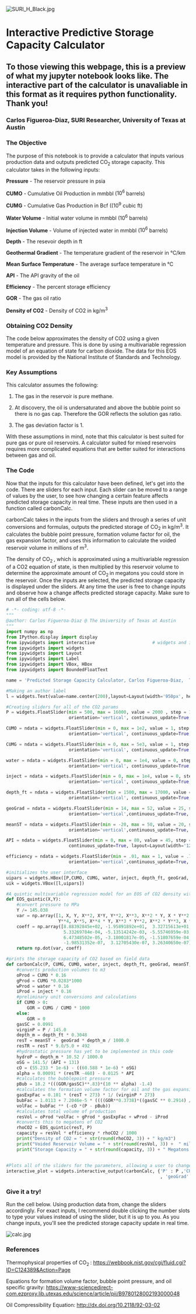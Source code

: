 ![SURI_H_Black.jpg](/Interactive-Storage-Capacity-Calculator.github.io/assets/SURI_H_Black.png)

# Interactive Predictive Storage Capacity Calculator

## To those viewing this webpage, this is a preview of what my jupyter notebook looks like. The interactive part of the calculator is unavaliable in this format as it requires python functionality. Thank you!

### Carlos Figueroa-Diaz, SURI Researcher, University of Texas at Austin

### The Objective

The purpose of this notebook is to provide a calculator that inputs various production data and outputs predicted CO<sub>2 </sub>  storage capacity. This calculator takes in the following inputs:

**Pressure** - The reservoir pressure in psia

**CUMO** - Cumulative Oil Production in mmbbl ($10^6$ barrels)

**CUMG** - Cumulative Gas Production in Bcf (($10^9$ cubic ft)

**Water Volume** - Initial water volume in mmbbl ($10^6$ barrels)

**Injection Volume** - Volume of injected water in mmbbl ($10^6$ barrels)

**Depth** - The resevoir depth in ft

**Geothermal Gradient** - The temperature gradient of the reservoir in °C/km

**Mean Surface Temperature** - The average surface temperature in °C

**API** - The API gravity of the oil

**Efficiency** - The percent storage efficiency 

**GOR** - The gas oil ratio

**Density of CO2** - Density of CO2 in kg/m<sup>3</sup>

###  Obtaining CO2 Density

The code below approximates the density of CO2 using a given temperature and pressure. This is done by using a multivariable regression model of an equation of state for carbon dioxide. The data for this EOS model is provided by the National Institute of Standards and Technology.

### Key Assumptions

This calculator assumes the following:

1. The gas in the reservoir is pure methane.

2. At discovery, the oil is undersaturated and above the bubble point so there is no gas cap. Therefore the GOR reflects the solution gas ratio.

3. The gas deviation factor is 1.

With these assumptions in mind, note that this calculator is best suited for pure gas or pure oil reservoirs. A calculator suited for mixed reservoirs requires more complicated equations that are better suited for interactions between gas and oil.

### The Code
Now that the inputs for this calculator have been defined, let's get into the code. There are sliders for each input. Each slider can be moved to a range of values by the user, to see how changing a certain feature affects predicted storage capacity in real time. These inputs are then used in a function called carbonCalc. 

carbonCalc takes in the inputs from the sliders and through a series of unit conversions and formulas, outputs the predicted storage of CO<sub>2</sub> in kg/m<sup>3</sup>. It calculates the bubble point pressure, formation volume factor for oil, the gas expansion factor, and uses this information to calculate the voided reservoir volume in millions of m<sup>3</sup>. 

The density of CO<sub>2 </sub>, which is approximated using a multivariable regression of a CO2 equation of state, is then multiplied by this reservoir volume to determine the approximate amount of CO<sub>2 </sub> in megatons you could store in the reservoir. Once the inputs are selected, the predicted storage capacity is displayed under the sliders. At any time the user is free to change inputs and observe how a change affects predicted storage capacity. Make sure to run all of the cells below. 


```python
# -*- coding: utf-8 -*-
"""
@author: Carlos Figueroa-Diaz @ The University of Texas at Austin
"""
import numpy as np
from IPython.display import display
from ipywidgets import interactive                      # widgets and interactivity
from ipywidgets import widgets                            
from ipywidgets import Layout
from ipywidgets import Label
from ipywidgets import VBox, HBox
from ipywidgets import BoundedFloatText

name = 'Predicted Storage Capacity Calculator, Carlos Figueroa-Diaz,  The University of Texas at Austin'

#Making an author label
l = widgets.Text(value=name.center(200),layout=Layout(width='950px', height='30px'))

#Creating sliders for all of the CO2 params
P = widgets.FloatSlider(min = 500, max = 16000, value = 2000 , step = 1, description = 'Pressure (psia)',
                        orientation='vertical', continuous_update=True, layout=Layout(width='120px', height='300px'))

CUMO = ndata = widgets.FloatSlider(min = 0, max = 1e2, value = 1, step = 1, description = 'CUMO ($10^{6}$ bbl)',
                        orientation='vertical', continuous_update=True, layout=Layout(width='120px', height='300px'))

CUMG = ndata = widgets.FloatSlider(min = 0, max = 5e3, value = 1, step = 1, description = 'CUMG ($10^{9}$ ft$^3$)',
                        orientation='vertical', continuous_update=True, layout=Layout(width='120px', height='300px'))

water = ndata = widgets.FloatSlider(min = 0, max = 1e4, value = 0, step = 1, description = 'Water Volume ($10^{6}$ bbl)',
                        orientation='vertical', continuous_update=True, layout=Layout(width='140px', height='300px'))

inject = ndata = widgets.FloatSlider(min = 0, max = 1e4, value = 0, step = 1, description = 'Injection Volume ($10^{6}$ bbl)',
                        orientation='vertical', continuous_update=True, layout=Layout(width='160px', height='300px'))

depth_ft = ndata = widgets.FloatSlider(min = 1500, max = 17000, value = 2000, step = 1, description = 'Depth (ft)',
                        orientation='vertical', continuous_update=True, layout=Layout(width='120px', height='300px'))

geoGrad = ndata = widgets.FloatSlider(min = 14, max = 52, value = 25, step = 1, description = 'Geothermal Gradient (C/km)',
                        orientation='vertical',continuous_update=True, layout=Layout(width='180px', height='300px'))

meanST = ndata = widgets.FloatSlider(min = -20, max = 50, value = 20, step = 1, description = 'Mean Surface Temp (C)',
                        orientation='vertical',continuous_update=True, layout=Layout(width='140px', height='300px'))

API = ndata = widgets.FloatSlider(min = 0, max = 80, value = 45, step = 1, description = 'API', orientation='vertical',
                        continuous_update=True, layout=Layout(width='120px', height='300px'))

efficiency = ndata = widgets.FloatSlider(min = .01, max = 1, value = .75, step = .01, description = 'Efficiency',
                        orientation='vertical',continuous_update=True, layout=Layout(width='120px', height='300px'))

#initializes the user interface
uipars = widgets.HBox([P,CUMO, CUMG, water, inject, depth_ft, geoGrad, meanST, API, efficiency])
uik = widgets.VBox([l,uipars])

#A quintic multivariable regression model for an EOS of CO2 density with respect to temperature and pressure
def EOS_quintic(X,Y):
    #convert pressure to MPa
    Y /= 145.038
    var = np.array([1, X, Y, X**2, X*Y, Y**2, X**3, X**2 * Y, X * Y**2, Y**3, X**4, X**3 * Y, X**2 * Y**2, X * Y**3,
                    Y**4, X**5, X**4 * Y, X**3 * Y**2, X**2 * Y**3, X * Y**4, Y**5])
    coeff = np.array([8.88392845e+02, -1.95891892e+01,  3.32715613e+01,  4.72967153e-02, 7.35818191e-01, -1.43785734e+00,
                      5.33269784e-04, -5.13514242e-03, -5.55746959e-03,  2.32765649e-02, -2.69521096e-06,  4.36857231e-06,
                      6.47348502e-05, -3.18001817e-05, -1.51807659e-04,  3.46984410e-09, 8.51630513e-09, -6.49695396e-08,
                      -1.98531352e-07,  3.12705430e-07, 3.26340650e-07])
    return np.dot(var, coeff)

#prints the storage capacity of CO2 based on field data
def carbonCalc(P, CUMG, CUMO, water, inject, depth_ft, geoGrad, meanST, API, efficiency):
    #converts production volumes to m3
    oProd = CUMO * 0.16
    gProd = CUMG *0.0283*1000
    wProd = water * 0.16
    iProd = inject * 0.16
    #preliminary unit conversions and calculations 
    if CUMO > 0:
        GOR = CUMG / CUMO * 1000
    else:
        GOR = 0
    gasSC = 0.0991
    virginP = P / 145.0
    depth_m = depth_ft * 0.3048
    resT = meanST +  geoGrad * depth_m / 1000.0
    resTR = resT * 9.0/5.0 + 492
    #hydrostatic pressure has yet to be implemented in this code
    hydroP = depth_m * 10.52 / 1000.0
    oSG = 141.5/ (API + 131)  
    cO = (55.233 * 1e-6) - ((60.588 * 1e-6) * oSG)
    alpha = 0.00091 * (resTR -460) - 0.0125 * API
    #calculates the bubblepoint pressure
    pBub = 18.2 *(((GOR/gasSC)**.83)*(10 ** alpha) -1.4)
    #calculates the formation volume factor for oil and the gas expansion factor
    gasExpFac = 0.101 * (resT + 273) * 1/ (virginP * 273)
    bubFac = 1.0113 + 7.2046e-5 * ((((GOR**0.3738)*((gasSC ** 0.2914) / (oSG ** 0.6265))) + 0.24626 * ((resTR-460)**0.5371)) ** 3.0936)
    volFac = bubFac ** (-cO *(P - pBub))
    #calculates total volume of production
    resVol = oProd *volFac + gProd * gasExpFac + wProd - iProd
    #converts this to megatons of CO2
    rhoCO2 = EOS_quintic(resT, P)
    capacity = resVol * efficiency * rhoCO2 / 1000
    print("Density of CO2 = " + str(round(rhoCO2, 3)) + " kg/m3")
    print("Voided Reservoir Volume = " + str(round(resVol, 3)) +  " million m3")
    print("Storage Capacity = " + str(round(capacity, 3)) + " Megatons of CO2")
    
       
#Plots all of the sliders for the parameters, allowing a user to change parameters in real time
interactive_plot = widgets.interactive_output(carbonCalc, {'P' : P ,'CUMG' : CUMG , 'CUMO' : CUMO, 'water' : water, 'inject' : inject,'depth_ft' : depth_ft
                                                           , 'geoGrad' : geoGrad , 'meanST' : meanST,'API' : API,'efficiency': efficiency})


```

### Give it a try!

Run the cell below. Using production data from, change the sliders accordingly. For exact inputs, I recommend double clicking the number slots to type your values instead of using the slider, but it is up to you. As you change inputs, you'll see the predicted storage capacity update in real time.

![calc.jpg](/Interactive-Storage-Capacity-Calculator.github.io/assets/calc.png)

### References

Thermophysical properties of CO<sub>2 </sub>: https://webbook.nist.gov/cgi/fluid.cgi?ID=C124389&Action=Page

Equations for formation volume factor, bubble point pressure, and oil specific gravity: https://www-sciencedirect-com.ezproxy.lib.utexas.edu/science/article/pii/B9780128002193000048

Oil Compressibility Equation: http://dx.doi.org/10.2118/92-03-02


